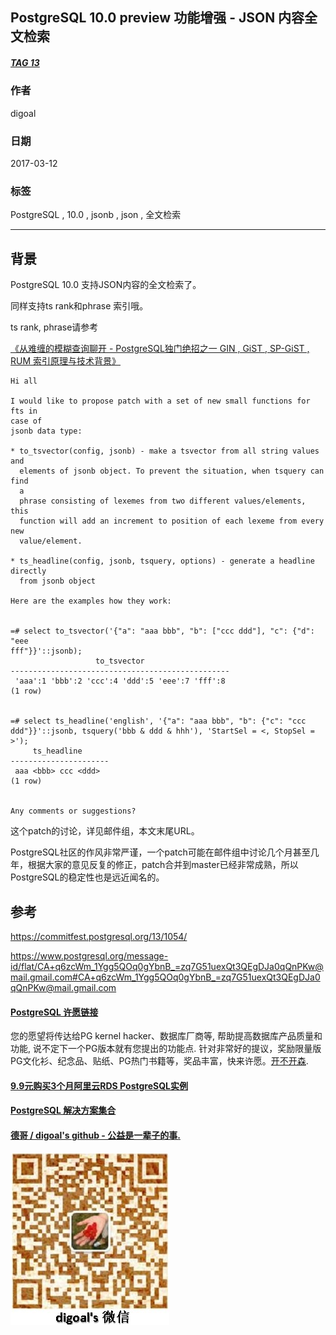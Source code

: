 ## PostgreSQL 10.0 preview 功能增强 - JSON 内容全文检索    
##### [TAG 13](../class/13.md)
                                                              
### 作者                                                                                                           
digoal                                                         
                                                                
### 日期                                                           
2017-03-12                                                          
                                                            
### 标签                                                         
PostgreSQL , 10.0 , jsonb , json , 全文检索  
                                                              
----                                                        
                                                                 
## 背景                                       
PostgreSQL 10.0 支持JSON内容的全文检索了。  
  
同样支持ts rank和phrase 索引哦。  
  
ts rank, phrase请参考  
  
[《从难缠的模糊查询聊开 - PostgreSQL独门绝招之一 GIN , GiST , SP-GiST , RUM 索引原理与技术背景》](../201612/20161231_01.md)  
  
```  
Hi all  
  
I would like to propose patch with a set of new small functions for fts in  
case of  
jsonb data type:  
  
* to_tsvector(config, jsonb) - make a tsvector from all string values and  
  elements of jsonb object. To prevent the situation, when tsquery can find  
  a  
  phrase consisting of lexemes from two different values/elements, this  
  function will add an increment to position of each lexeme from every new  
  value/element.  
  
* ts_headline(config, jsonb, tsquery, options) - generate a headline  
directly  
  from jsonb object  
  
Here are the examples how they work:  
  

=# select to_tsvector('{"a": "aaa bbb", "b": ["ccc ddd"], "c": {"d": "eee  
fff"}}'::jsonb);  
                   to_tsvector  
-------------------------------------------------  
 'aaa':1 'bbb':2 'ccc':4 'ddd':5 'eee':7 'fff':8  
(1 row)  
  
  
=# select ts_headline('english', '{"a": "aaa bbb", "b": {"c": "ccc  
ddd"}}'::jsonb, tsquery('bbb & ddd & hhh'), 'StartSel = <, StopSel = >');  
     ts_headline  
----------------------  
 aaa <bbb> ccc <ddd>  
(1 row)  

  
Any comments or suggestions?  
```  
    
这个patch的讨论，详见邮件组，本文末尾URL。  
  
PostgreSQL社区的作风非常严谨，一个patch可能在邮件组中讨论几个月甚至几年，根据大家的意见反复的修正，patch合并到master已经非常成熟，所以PostgreSQL的稳定性也是远近闻名的。 
              
## 参考              
https://commitfest.postgresql.org/13/1054/  
          
https://www.postgresql.org/message-id/flat/CA+q6zcWm_1Ygg5QOq0gYbnB_=zq7G51uexQt3QEgDJa0qQnPKw@mail.gmail.com#CA+q6zcWm_1Ygg5QOq0gYbnB_=zq7G51uexQt3QEgDJa0qQnPKw@mail.gmail.com    

  
  
  
  
  
  
  
  
  
  
  
  
  
  
  
  
  
  
  
  
  
  
  
  
  
  
  
  
  
  
  
  
  
  
  
  
  
  
  
  
  
  
  
  
  
  
  
  
  
  
  
  
  
  
  
  
  
  
  
  
  
  
  
  
  
  
  
  
  
  
  
  
  
#### [PostgreSQL 许愿链接](https://github.com/digoal/blog/issues/76 "269ac3d1c492e938c0191101c7238216")
您的愿望将传达给PG kernel hacker、数据库厂商等, 帮助提高数据库产品质量和功能, 说不定下一个PG版本就有您提出的功能点. 针对非常好的提议，奖励限量版PG文化衫、纪念品、贴纸、PG热门书籍等，奖品丰富，快来许愿。[开不开森](https://github.com/digoal/blog/issues/76 "269ac3d1c492e938c0191101c7238216").  
  
  
#### [9.9元购买3个月阿里云RDS PostgreSQL实例](https://www.aliyun.com/database/postgresqlactivity "57258f76c37864c6e6d23383d05714ea")
  
  
#### [PostgreSQL 解决方案集合](https://yq.aliyun.com/topic/118 "40cff096e9ed7122c512b35d8561d9c8")
  
  
#### [德哥 / digoal's github - 公益是一辈子的事.](https://github.com/digoal/blog/blob/master/README.md "22709685feb7cab07d30f30387f0a9ae")
  
  
![digoal's wechat](../pic/digoal_weixin.jpg "f7ad92eeba24523fd47a6e1a0e691b59")
  
